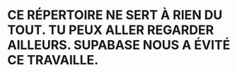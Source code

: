 # CE RÉPERTOIRE NE SERT À RIEN DU TOUT. TU PEUX ALLER REGARDER AILLEURS. SUPABASE NOUS A ÉVITÉ CE TRAVAILLE.